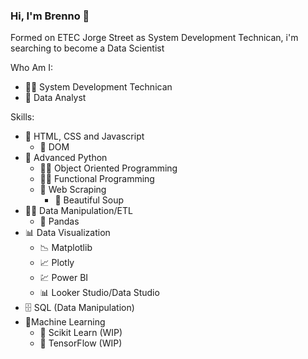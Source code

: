 ### Hi, I'm Brenno 👋

Formed on ETEC Jorge Street as System Development Technican, i'm searching to become a Data Scientist

Who Am I:
- 👨‍💻 System Development Technican
- 🧮 Data Analyst

Skills:
- 📜 HTML, CSS and Javascript
  - 🌲 DOM
- 🐍 Advanced Python 
  - 🤹‍♂️ Object Oriented Programming
  - 🤹‍♂️ Functional Programming
  - 📝 Web Scraping
    - 🍵 Beautiful Soup
- 👨‍💻 Data Manipulation/ETL
  - 🐼 Pandas
- 📊 Data Visualization
  - 📉 Matplotlib 
  - 📈 Plotly
  - 💹 Power BI
  - 📊 Looker Studio/Data Studio
- 🗄️ SQL (Data Manipulation)
- 🤖Machine Learning
  - 🦾 Scikit Learn (WIP)
  - 🦿 TensorFlow (WIP)

